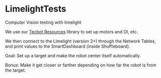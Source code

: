 # LimelightTests
Computer Vision testing with limelight

We use our [Tecbot Resources](https://github.com/Tecbot3158/TecbotResources) library
to set up motors and OI, etc.

We then connect to the Limelight (version 2+) through the Network Tables, 
and print values to the SmartDashboard (inside Shuffleboard).

Goal: Set up a target and make the robot center itself automatically.

Bonus: Make it get closer or farther depending on how far the robot is
from the target.

